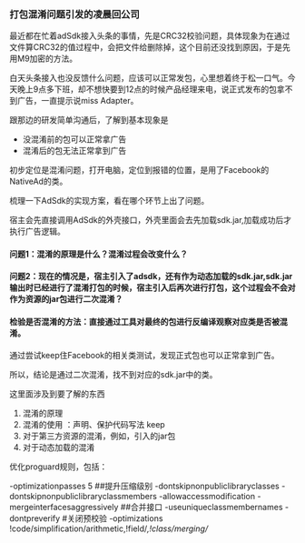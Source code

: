 ### 打包混淆问题引发的凌晨回公司

最近都在忙着adSdk接入头条的事情，先是CRC32校验问题，具体现象为在通过文件算CRC32的值过程中，会把文件给删除掉，这个目前还没找到原因，于是先用M9加密的方法。



白天头条接入也没反馈什么问题，应该可以正常发包，心里想着终于松一口气。今天晚上9点多下班，却不想快要到12点的时候产品经理来电，说正式发布的包拿不到广告，一直提示说miss Adapter。



跟那边的研发简单沟通后，了解到基本现象是

* 没混淆前的包可以正常拿广告
* 混淆后的包无法正常拿到广告

初步定位是混淆问题，打开电脑，定位到报错的位置，是用了Facebook的NativeAd的类。



梳理一下AdSdk的实现方案，看在哪个环节上出了问题。

宿主会先直接调用AdSdk的外壳接口，外壳里面会去先加载sdk.jar,加载成功后才执行广告逻辑。



#### 问题1：混淆的原理是什么？混淆过程会改变什么？

#### 问题2：现在的情况是，宿主引入了adsdk，还有作为动态加载的sdk.jar,sdk.jar输出时已经进行了混淆打包的时候，宿主引入后再次进行打包，这个过程会不会对作为资源的jar包进行二次混淆？



#### 检验是否混淆的方法：直接通过工具对最终的包进行反编译观察对应类是否被混淆。



通过尝试keep住Facebook的相关类测试，发现正式包也可以正常拿到广告。



所以，结论是通过二次混淆，找不到对应的sdk.jar中的类。



这里面涉及到要了解的东西


1. 混淆的原理
2. 混淆的使用 ：声明、保护代码写法 keep
3. 对于第三方资源的混淆，例如，引入的jar包
4. 对于动态加载的混淆

优化proguard规则，包括：

-optimizationpasses 5    ##提升压缩级别
-dontskipnonpubliclibraryclasses
-dontskipnonpubliclibraryclassmembers
-allowaccessmodification
-mergeinterfacesaggressively ##合并接口
-useuniqueclassmembernames
-dontpreverify #关闭预校验
-optimizations !code/simplification/arithmetic,!field/*,!class/merging/*




